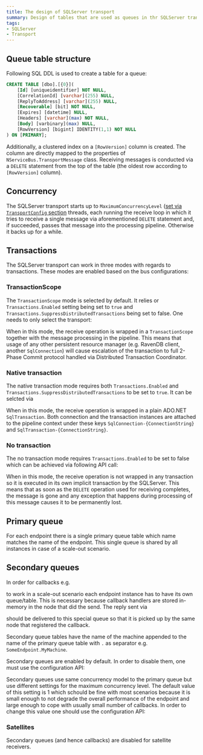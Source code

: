 ```yaml
---
title: The design of SQLServer transport
summary: Design of tables that are used as queues in thr SQLServer transport
tags:
- SQLServer
- Transport
---
```


## Queue table structure

Following SQL DDL is used to create a table for a queue:

```SQL
CREATE TABLE [dbo].[{0}](
	[Id] [uniqueidentifier] NOT NULL,
	[CorrelationId] [varchar](255) NULL,
	[ReplyToAddress] [varchar](255) NULL,
	[Recoverable] [bit] NOT NULL,
	[Expires] [datetime] NULL,
	[Headers] [varchar](max) NOT NULL,
	[Body] [varbinary](max) NULL,
	[RowVersion] [bigint] IDENTITY(1,1) NOT NULL
) ON [PRIMARY];
```

Additionally, a clustered index on a ```[RowVersion]``` column is created. The column are directly mapped to the properties of ```NServiceBus.TransportMessage``` class. Receiving messages is conducted via a ```DELETE``` statement from the top of the table (the oldest row according to ```[RowVersion]``` column).

## Concurrency

The SQLServer transport starts up to ```MaximumConcurrencyLevel``` ([set via ```TransportConfig``` section](../msmqtransportconfig.md) threads, each running the receive loop in which it tries to receive a single message via aforementioned ```DELETE``` statement and, if succeeded, passes that message into the processing pipeline. Otherwise it backs up for a while.

## Transactions

The SQLServer transport can work in three modes with regards to transactions. These modes are enabled based on the bus configurations:

### TransactionScope

The ```TransactionScope``` mode is selected by default. It relies or ```Transactions.Enabled``` setting being set to ```true``` and ```Transactions.SuppressDistributedTransactions``` being set to false. One needs to only select the transport:

<!-- import sqlserver-config-transactionscope -->

When in this mode, the receive operation is wrapped in a ```TransactionScope``` together with the message processing in the pipeline. This means that usage of any other persistent resource manager (e.g. RavenDB client, another ```SqlConnection```) will cause escalation of the transaction to full 2-Phase Commit protocol handled via Distributed Transaction Coordinator.

### Native transaction

The native transaction mode requires both ```Transactions.Enabled``` and ```Transactions.SuppressDistributedTransactions``` to be set to ```true```. It can be selcted via

<!-- import sqlserver-config-native-transactions -->

When in this mode, the receive operation is wrapped in a plain ADO.NET ```SqlTransaction```. Both connection and the transaction instances are attached to the pipeline context under these keys ```SqlConnection-{ConnectionString}``` and ```SqlTransaction-{ConnectionString}```. 

### No transaction

The no transaction mode requires ```Transactions.Enabled``` to be set to false which can be achieved via following API call:

<!-- import sqlserver-config-no-transactions -->

When in this mode, the receive operation is not wrapped in any transaction so it is executed in its own implicit transaction by the SQLServer. This means that as soon as the ```DELETE``` operation used for receiving completes, the message is gone and any exception that happens during processing of this message causes it to be permanently lost.

## Primary queue

For each endpoint there is a single primary queue table which name matches the name of the endpoint. This single queue is shared by all instances in case of a scale-out scenario.

## Secondary queues

In order for callbacks e.g.

<!-- import sqlserver-config-callbacks -->

to work in a scale-out scenario each endpoint instance has to have its own queue/table. This is necessary because callback handlers are stored in-memory in the node that did the send. The reply sent via

<!-- import sqlserver-config-callbacks-reply -->

should be delivered to this special queue so that it is picked up by the same node that registered the callback.

Secondary queue tables have the name of the machine appended to the name of the primary queue table with ```.``` as separator e.g. ```SomeEndpoint.MyMachine```.

Secondary queues are enabled by default. In order to disable them, one must use the configuration API:

<!-- import sqlserver-config-disable-secondaries -->

Secondary queues use same concurrency model to the primary queue but use different settings for the maximum concurrency level. The default value of this setting is 1 which schould be fine with most scenarios because it is small enough to not degrade the overall performance of the endpoint and large enough to cope with usually small number of callbacks. In order to change this value one should use the configuration API:

<!-- import sqlserver-config-set-secondary-concurrency -->

### Satellites

Secondary queues (and hence callbacks) are disabled for satellite receivers.
